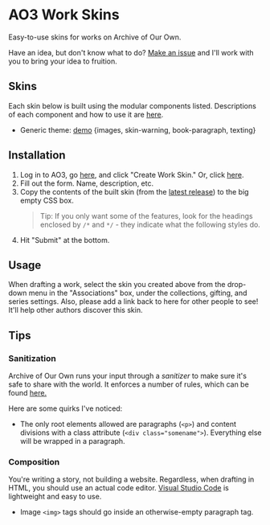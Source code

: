 # AO3 Work Skins

Easy-to-use skins for works on Archive of Our Own.

Have an idea, but don't know what to do? [Make an issue](https://github.com/legowerewolf/AO3-themes/issues/new) and I'll work with you to bring your idea to fruition.

## Skins

Each skin below is built using the modular components listed. Descriptions of each component and how to use it are [here](https://github.com/legowerewolf/AO3-themes/tree/master/src/components).

-   Generic theme: [demo](https://archiveofourown.org/works/16349828) {images, skin-warning, book-paragraph, texting}

## Installation

1. Log in to AO3, go [here](https://archiveofourown.org/skins?skin_type=WorkSkin), and click "Create Work Skin." Or, click [here](https://archiveofourown.org/skins/new?skin_type=WorkSkin).
2. Fill out the form. Name, description, etc.
3. Copy the contents of the built skin (from the [latest release](https://github.com/legowerewolf/AO3-themes/releases/latest)) to the big empty CSS box.
    > Tip: If you only want some of the features, look for the headings enclosed by `/*` and `*/` - they indicate what the following styles do.
4. Hit "Submit" at the bottom.

## Usage

When drafting a work, select the skin you created above from the drop-down menu in the "Associations" box, under the collections, gifting, and series settings. Also, please add a link back to here for other people to see! It'll help other authors discover this skin.

## Tips

### Sanitization

Archive of Our Own runs your input through a _sanitizer_ to make sure it's safe to share with the world. It enforces a number of rules, which can be found [here.](https://archiveofourown.org/help/html-help.html)

Here are some quirks I've noticed:

-   The only root elements allowed are paragraphs (`<p>`) and content divisions with a class attribute (`<div class="somename">`). Everything else will be wrapped in a paragraph.

### Composition

You're writing a story, not building a website. Regardless, when drafting in HTML, you should use an actual code editor. [Visual Studio Code](https://code.visualstudio.com/) is lightweight and easy to use.

-   Image `<img>` tags should go inside an otherwise-empty paragraph tag.
